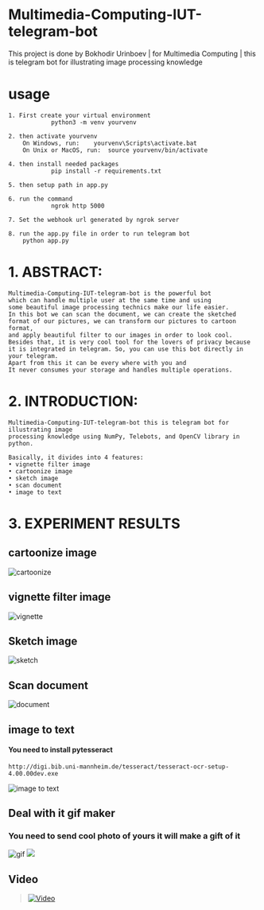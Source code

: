 # Multimedia-Computing-IUT-telegram-bot
This project is done by Bokhodir Urinboev |   for Multimedia Computing  | this is telegram bot for illustrating image processing knowledge  

# usage
```
1. First create your virtual environment
			python3 -m venv yourvenv

2. then activate yourvenv
	On Windows, run:  	yourvenv\Scripts\activate.bat
	On Unix or MacOS, run: 	source yourvenv/bin/activate

4. then install needed packages
			pip install -r requirements.txt

5. then setup path in app.py 

6. run the command  
			ngrok http 5000

7. Set the webhook url generated by ngrok server
 
8. run the app.py file in order to run telegram bot
	python app.py
```



# 1. ABSTRACT:
```
Multimedia-Computing-IUT-telegram-bot is the powerful bot 
which can handle multiple user at the same time and using 
some beautiful image processing technics make our life easier. 
In this bot we can scan the document, we can create the sketched 
format of our pictures, we can transform our pictures to cartoon format, 
and apply beautiful filter to our images in order to look cool. 
Besides that, it is very cool tool for the lovers of privacy because 
it is integrated in telegram. So, you can use this bot directly in your telegram. 
Apart from this it can be every where with you and 
It never consumes your storage and handles multiple operations.
```


# 2. INTRODUCTION:
```
Multimedia-Computing-IUT-telegram-bot this is telegram bot for illustrating image
processing knowledge using NumPy, Telebots, and OpenCV library in python.
```

```
Basically, it divides into 4 features:
• vignette filter image
• cartoonize image
• sketch image
• scan document
• image to text
```

# 3. EXPERIMENT RESULTS

## cartoonize image

![cartoonize](https://user-images.githubusercontent.com/40819423/82634756-0b3e4580-9c18-11ea-9dcf-e65d697338e4.jpg)


## vignette filter image
![vignette](https://user-images.githubusercontent.com/40819423/82634947-81db4300-9c18-11ea-9424-c86c1029dc3e.jpg)



## Sketch image

![sketch](https://user-images.githubusercontent.com/40819423/82634989-9ae3f400-9c18-11ea-888a-0c0bb900001e.jpg)



## Scan document
![document](https://user-images.githubusercontent.com/40819423/82635018-ad5e2d80-9c18-11ea-9351-d12555e6435e.jpg)

## image to text
#### You need to install pytesseract 
```
http://digi.bib.uni-mannheim.de/tesseract/tesseract-ocr-setup-4.00.00dev.exe
```
![image to text](https://user-images.githubusercontent.com/40819423/82929603-6025e700-9f9d-11ea-8922-31059a875f8f.png)


## Deal with it gif maker
### You need to send cool photo of yours it will make a gift of it
![gif](https://media3.giphy.com/media/kH5bL2DCxND2rYTKhI/source.gif)
<a href="https://media3.giphy.com/media/kH5bL2DCxND2rYTKhI/source.gif"><img src="https://media3.giphy.com/media/kH5bL2DCxND2rYTKhI/source.gif" /></a>
## Video 
> [![Video](https://img.youtube.com/vi/yFKyAgxBhUQ/2.jpg)](https://www.youtube.com/watch?v=yFKyAgxBhUQ&feature=youtu.be)


